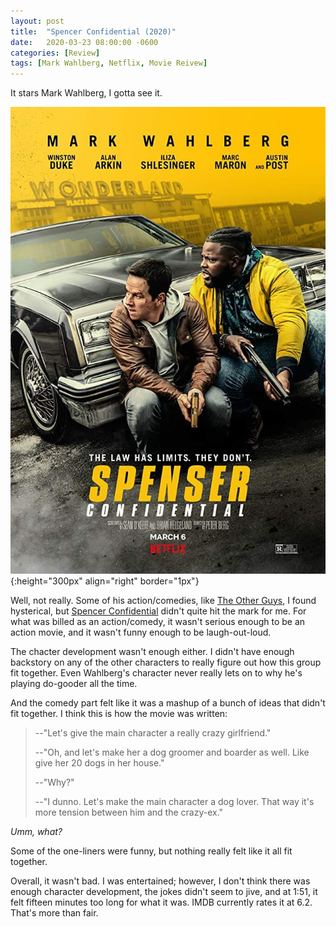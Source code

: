 ```yaml
---
layout: post
title:  "Spencer Confidential (2020)"
date:   2020-03-23 08:00:00 -0600
categories: [Review]
tags: [Mark Wahlberg, Netflix, Movie Reivew]
---
```


It stars Mark Wahlberg, I gotta see it.

![Spencer Confidential (2020)](/assets/2020/03/spencer-confidential-2020.jpg){:height="300px" align="right" border="1px"}

Well, not really. Some of his action/comedies, like [The Other Guys](https://www.imdb.com/title/tt1386588/), I found hysterical, but [Spencer Confidential](https://www.imdb.com/title/tt8629748/) didn't quite hit the mark for me. For what was billed as an action/comedy, it wasn't serious enough to be an action movie, and it wasn't funny enough to be laugh-out-loud.

The chacter development wasn't enough either. I didn't have enough backstory on any of the other characters to really figure out how this group fit together. Even Wahlberg's character never really lets on to why he's playing do-gooder all the time.

And the comedy part felt like it was a mashup of a bunch of ideas that didn't fit together. I think this is how the movie was written:

>--"Let's give the main character a really crazy girlfriend."
>
>--"Oh, and let's make her a dog groomer and boarder as well. Like give her 20 dogs in her house."
>
>--"Why?"
>
>--"I dunno. Let's make the main character a dog lover. That way it's more tension between him and the crazy-ex."

*Umm, what?*

Some of the one-liners were funny, but nothing really felt like it all fit together.

Overall, it wasn't bad. I was entertained; however, I don't think there was enough character development, the jokes didn't seem to jive, and at 1:51, it felt fifteen minutes too long for what it was. IMDB currently rates it at 6.2. That's more than fair.

